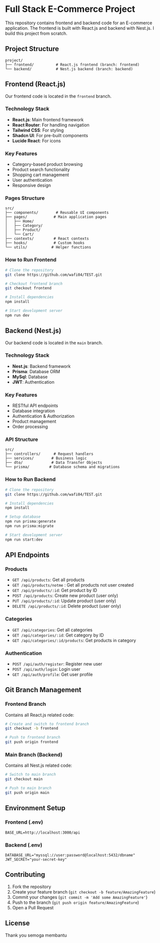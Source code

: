 # Full Stack E-Commerce Project

This repository contains frontend and backend code for an E-commerce application. The frontend is built with React.js and backend with Nest.js.
I build this project from scratch.

## Project Structure

```
project/
├── frontend/          # React.js frontend (branch: frontend)
└── backend/           # Nest.js backend (branch: backend)
```

## Frontend (React.js)

Our frontend code is located in the `frontend` branch.

### Technology Stack
- **React.js**: Main frontend framework
- **React Router**: For handling navigation
- **Tailwind CSS**: For styling
- **Shadcn UI**: For pre-built components
- **Lucide React**: For icons

### Key Features
- Category-based product browsing
- Product search functionality
- Shopping cart management
- User authentication
- Responsive design

### Pages Structure
```
src/
├── components/        # Reusable UI components
├── pages/            # Main application pages
│   ├── Home/
│   ├── Category/
│   ├── Product/
│   └── Cart/
├── contexts/         # React contexts
├── hooks/            # Custom hooks
└── utils/           # Helper functions
```

### How to Run Frontend
```bash
# Clone the repository
git clone https://github.com/wafi04/TEST.git

# Checkout frontend branch
git checkout frontend

# Install dependencies
npm install

# Start development server
npm run dev
```

## Backend (Nest.js)

Our backend code is located in the `main` branch.

### Technology Stack
- **Nest.js**: Backend framework
- **Prisma**: Database ORM
- **MySql**: Database
- **JWT**: Authentication

### Key Features
- RESTful API endpoints
- Database integration
- Authentication & Authorization
- Product management
- Order processing

### API Structure
```
src/
├── controllers/      # Request handlers
├── services/        # Business logic
├── dto/             # Data Transfer Objects
└── prisma/         # Database schema and migrations
```

### How to Run Backend
```bash
# Clone the repository
git clone https://github.com/wafi04/TEST.git

# Install dependencies
npm install

# Setup database
npm run prisma:generate
npm run prisma:migrate

# Start development server
npm run start:dev
```

## API Endpoints

### Products
- `GET /api/products`: Get all products
- `GET /api/products/notme` : Get all products not user created
- `GET /api/products/:id`: Get product by ID
- `POST /api/products`: Create new product (user only)
- `PUT /api/products/:id`: Update product (user only)
- `DELETE /api/products/:id`: Delete product (user only)

### Categories
- `GET /api/categories`: Get all categories
- `GET /api/categories/:id`: Get category by ID
- `GET /api/categories/:id/products`: Get products in category

### Authentication
- `POST /api/auth/register`: Register new user
- `POST /api/auth/login`: Login user
- `GET /api/auth/profile`: Get user profile

## Git Branch Management

### Frontend Branch
Contains all React.js related code:
```bash
# Create and switch to frontend branch
git checkout -b frontend

# Push to frontend branch
git push origin frontend
```

### Main Branch (Backend)
Contains all Nest.js related code:
```bash
# Switch to main branch
git checkout main

# Push to main branch
git push origin main
```

## Environment Setup

### Frontend (.env)
```env
BASE_URL=http://localhost:3000/api
```

### Backend (.env)
```env
DATABASE_URL="myssql://user:password@localhost:5432/dbname"
JWT_SECRET="your-secret-key"
```

## Contributing

1. Fork the repository
2. Create your feature branch (`git checkout -b feature/AmazingFeature`)
3. Commit your changes (`git commit -m 'Add some AmazingFeature'`)
4. Push to the branch (`git push origin feature/AmazingFeature`)
5. Open a Pull Request

## License

Thank you semoga membantu 
